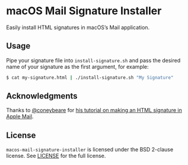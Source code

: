 # macOS Mail Signature Installer

Easily install HTML signatures in macOS’s Mail application.

## Usage

Pipe your signature file into `install-signature.sh` and pass the desired name of your signature as the first argument, for example:

```sh
$ cat my-signature.html | ./install-signature.sh "My Signature"
```

## Acknowledgments

Thanks to [@coneybeare](https://github.com/coneybeare) for [his tutorial on making an HTML signature in Apple Mail](http://matt.coneybeare.me/how-to-make-an-html-signature-in-apple-mail-for-high-sierra-os-x-10-dot-13/).

## License

`macos-mail-signature-installer` is licensed under the BSD 2-clause license. See [LICENSE](./LICENSE) for the full license.
